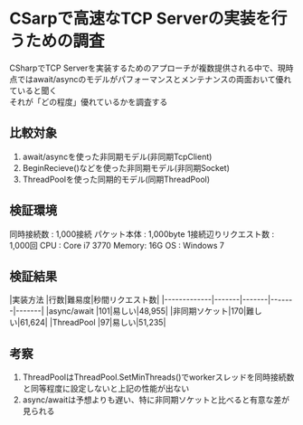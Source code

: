 # CSarpで高速なTCP Serverの実装を行うための調査
CSharpでTCP Serverを実装するためのアプローチが複数提供される中で、現時点ではawait/asyncのモデルがパフォーマンスとメンテナンスの両面おいて優れていると聞く  
それが「どの程度」優れているかを調査する

## 比較対象
1. await/asyncを使った非同期モデル(非同期TcpClient)
2. BeginRecieve()などを使った非同期モデル(非同期Socket)
3. ThreadPoolを使った同期的モデル(同期ThreadPool)

## 検証環境
同時接続数            : 1,000接続
パケット本体          : 1,000byte
1接続辺りリクエスト数 : 1,000回
CPU   : Core i7 3770
Memory: 16G
OS    : Windows 7

## 検証結果
|実装方法      |行数|難易度|秒間リクエスト数|
|-------------|-------|-------|-------|-------|
|async/await  |101|易しい|48,955|
|非同期ソケット|170|難しい|61,624|
|ThreadPool   |97|易しい|51,235|

## 考察
1. ThreadPoolはThreadPool.SetMinThreads()でworkerスレッドを同時接続数と同等程度に設定しないと上記の性能が出ない
2. async/awaitは予想よりも遅い、特に非同期ソケットと比べると有意な差が見られる

